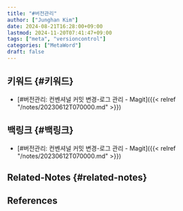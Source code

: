 ```yaml
---
title: "#버전관리"
author: ["Junghan Kim"]
date: 2024-08-21T16:28:00+09:00
lastmod: 2024-11-20T07:41:47+09:00
tags: ["meta", "versioncontrol"]
categories: ["MetaWord"]
draft: false
---
```


## 키워드 {#키워드}

-   [#버전관리: 컨벤셔널 커밋 변경-로그 관리 - Magit]({{< relref "/notes/20230612T070000.md" >}})


## 백링크 {#백링크}

-   [#버전관리: 컨벤셔널 커밋 변경-로그 관리 - Magit]({{< relref "/notes/20230612T070000.md" >}})


## Related-Notes {#related-notes}

## References

<style>.csl-entry{text-indent: -1.5em; margin-left: 1.5em;}</style><div class="csl-bib-body">
</div>
